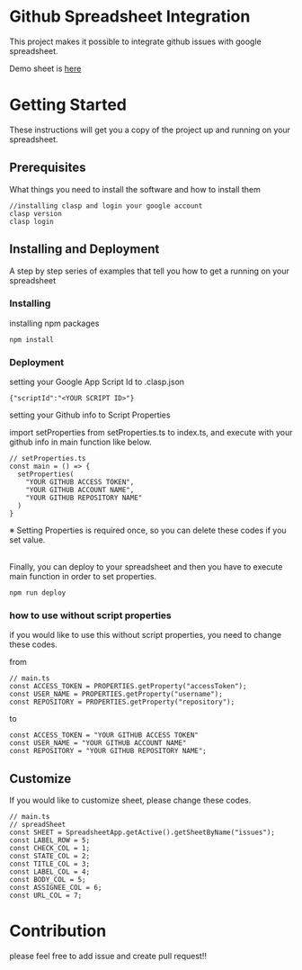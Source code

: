 # Github Spreadsheet Integration
This project makes it possible to integrate github issues with google spreadsheet.

Demo sheet is [here](https://docs.google.com/spreadsheets/d/1lSQ_NTh4glafmBLqjYhmASdUDtkid6vmB0z9V0ThuNI/edit?usp=sharing)

# Getting Started
These instructions will get you a copy of the project up and running on your spreadsheet.
<br>

## Prerequisites
What things you need to install the software and how to install them
<br>

```
//installing clasp and login your google account
clasp version
clasp login
```

## Installing and Deployment
A step by step series of examples that tell you how to get a running on your spreadsheet


### Installing
installing npm packages
```
npm install
```

### Deployment
setting your Google App Script Id to .clasp.json
```
{"scriptId":"<YOUR SCRIPT ID>"}
```


setting your Github info to Script Properties<br>

import setProperties from setProperties.ts to index.ts, and execute with your github info in main function like below.
```
// setProperties.ts
const main = () => {
  setProperties(
    "YOUR GITHUB ACCESS TOKEN",
    "YOUR GITHUB ACCOUNT NAME",
    "YOUR GITHUB REPOSITORY NAME"
  )
}

```
※ Setting Properties is required once, so you can delete these codes if you set value.

<br>
Finally, you can deploy to your spreadsheet and then you have to execute main function in order to set properties.

```
npm run deploy
```

### how to use without script properties
if you would like to use this without script properties, you need to change these codes.<br>

from 
```
// main.ts
const ACCESS_TOKEN = PROPERTIES.getProperty("accessToken");
const USER_NAME = PROPERTIES.getProperty("username");
const REPOSITORY = PROPERTIES.getProperty("repository");
```
to
```
const ACCESS_TOKEN = "YOUR GITHUB ACCESS TOKEN"
const USER_NAME = "YOUR GITHUB ACCOUNT NAME"
const REPOSITORY = "YOUR GITHUB REPOSITORY NAME";
```

## Customize
If you would like to customize sheet, please change these codes.

```
// main.ts
// spreadSheet
const SHEET = SpreadsheetApp.getActive().getSheetByName("issues");
const LABEL_ROW = 5;
const CHECK_COL = 1;
const STATE_COL = 2;
const TITLE_COL = 3;
const LABEL_COL = 4;
const BODY_COL = 5;
const ASSIGNEE_COL = 6;
const URL_COL = 7;
```

# Contribution
please feel free to add issue and create pull request!!
